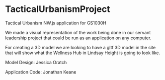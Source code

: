 # TacticalUrbanismProject
 Tactical Urbanism NW.js application for GS1030H

 We made a visual representation of the work being done in our servant leadership project that could be run as an application on any computer.

 For creating a 3D model we are looking to have a gltf 3D model in the site that will show what the Wellness Hub in Lindsay Height is going to look like.

 Model Design: Jessica Oratch

 Application Code: Jonathan Keane
